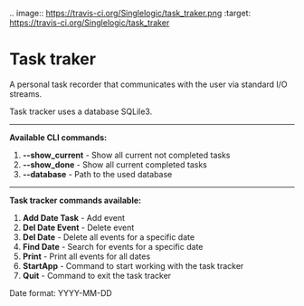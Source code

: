 .. image:: https://travis-ci.org/Singlelogic/task_traker.png
    :target: https://travis-ci.org/Singlelogic/task_traker

# Task traker
A personal task recorder that communicates with the user via standard I/O streams.

Task tracker uses a database SQLile3.
***

**Available CLI commands:**<br>
  1. **--show_current** - Show all current not completed tasks
  2. **--show_done** - Show all current completed tasks
  3. **--database** - Path to the used database
***

**Task tracker commands available:**<br>
  1. **Add Date Task**  - Add event
  2. **Del Date Event** - Delete event
  3. **Del Date**       - Delete all events for a specific date
  4. **Find Date**      - Search for events for a specific date
  5. **Print**          - Print all events for all dates
  6. **StartApp**       - Command to start working with the task tracker
  7. **Quit**           - Command to exit the task tracker
  
Date format: YYYY-MM-DD
